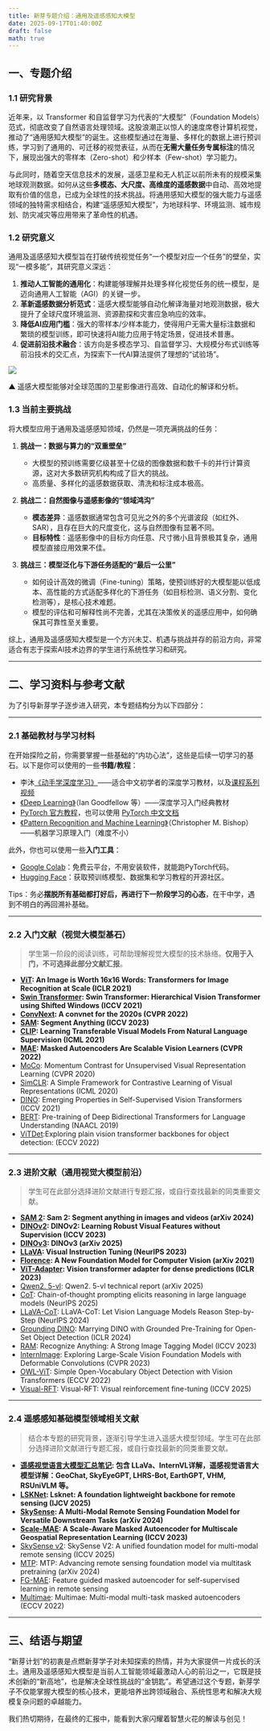 ```yaml
---
title: 新芽专题介绍：通用及遥感感知大模型
date: 2025-09-17T01:40:00Z
draft: false
math: true
---
```


## 一、专题介绍

### 1.1 研究背景

近年来，以 Transformer 和自监督学习为代表的“大模型”（Foundation Models）范式，彻底改变了自然语言处理领域。这股浪潮正以惊人的速度席卷计算机视觉，推动了“通用感知大模型”的诞生。这些模型通过在海量、多样化的数据上进行预训练，学习到了通用的、可迁移的视觉表征，从而在**无需大量任务专属标注**的情况下，展现出强大的零样本（Zero-shot）和少样本（Few-shot）学习能力。

与此同时，随着空天信息技术的发展，遥感卫星和无人机正以前所未有的规模采集地球观测数据。如何从这些**多模态、大尺度、高维度的遥感数据**中自动、高效地提取有价值的信息，已成为全球性的技术挑战。将通用感知大模型的强大能力与遥感领域的独特需求相结合，构建“遥感感知大模型”，为地球科学、环境监测、城市规划、防灾减灾等应用带来了革命性的机遇。

### 1.2 研究意义

通用及遥感感知大模型旨在打破传统视觉任务“一个模型对应一个任务”的壁垒，实现“一模多能”，其研究意义深远：

1.  **推动人工智能的通用化**：构建能够理解并处理多样化视觉任务的统一模型，是迈向通用人工智能（AGI）的关键一步。
2.  **革新遥感数据分析范式**：遥感大模型能够自动化解译海量对地观测数据，极大提升了全球尺度环境监测、资源勘探和灾害应急响应的效率。
3.  **降低AI应用门槛**：强大的零样本/少样本能力，使得用户无需大量标注数据和繁琐的模型训练，即可快速将AI能力应用于特定场景，促进技术普惠。
4.  **促进前沿技术融合**：该方向是多模态学习、自监督学习、大规模分布式训练等前沿技术的交汇点，为探索下一代AI算法提供了理想的“试验场”。

![](https://imgtu.com/uploads/gdwi9xld/00002.png)

▲ 遥感大模型能够对全球范围的卫星影像进行高效、自动化的解译和分析。

### 1.3 当前主要挑战

将大模型应用于通用及遥感感知领域，仍然是一项充满挑战的任务：

1.  **挑战一：数据与算力的“双重壁垒”**
    * 大模型的预训练需要亿级甚至十亿级的图像数据和数千卡的并行计算资源，这对大多数研究机构构成了巨大的挑战。
    * 高质量、多样化的遥感数据获取、清洗和标注成本极高。

2.  **挑战二：自然图像与遥感影像的“领域鸿沟”**
    * **模态差异**：遥感数据通常包含可见光之外的多个光谱波段（如红外、SAR），且存在巨大的尺度变化，这与自然图像有显著不同。
    * **目标特性**：遥感影像中的目标方向任意、尺寸微小且背景极其复杂，通用模型直接应用效果不佳。

3.  **挑战三：模型泛化与下游任务适配的“最后一公里”**
    * 如何设计高效的微调（Fine-tuning）策略，使预训练好的大模型能以低成本、高性能的方式适配多样化的下游任务（如目标检测、语义分割、变化检测等），是核心技术难题。
    * 模型的评估和可解释性尚不完善，尤其在决策攸关的遥感应用中，如何确保其可靠性至关重要。

综上，通用及遥感感知大模型是一个方兴未艾、机遇与挑战并存的前沿方向，非常适合有志于探索AI技术边界的学生进行系统性学习和研究。

***

## 二、学习资料与参考文献

为了引导新芽学子逐步进入研究，本专题结构分为以下四部分：

***

### 2.1 基础教材与学习材料

在开始探险之前，你需要掌握一些基础的“内功心法”，这些是后续一切学习的基石。以下是你可以使用的一些**书籍/教程**：

* 李沐[《动手学深度学习》](https://zh.d2l.ai/)——适合中文初学者的深度学习教材，以及[课程系列视频](https://space.bilibili.com/1567748478/lists/358497?type=series)
* [《Deep Learning》](https://www.deeplearningbook.org/)（Ian Goodfellow 等）——深度学习入门经典教材
* [PyTorch 官方教程](https://pytorch.org/tutorials)，也可以使用 [PyTorch 中文文档](https://pytorch-cn.readthedocs.io/zh/latest/)
* [《Pattern Recognition and Machine Learning》](https://www.microsoft.com/en-us/research/wp-content/uploads/2006/01/Bishop-Pattern-Recognition-and-Machine-Learning-2006.pdf)（Christopher M. Bishop）——机器学习原理入门（难度不小）

此外，你也可以使用一些**入门工具**：

* [Google Colab](https://colab.research.google.com/)：免费云平台，不用安装软件，就能跑PyTorch代码。
* [Hugging Face](https://huggingface.co/)：获取预训练模型、数据集和学习教程的开源社区。

Tips：务必**摆脱所有基础都打好后，再进行下一阶段学习的心态**，在干中学，遇到不明白的再回溯补基础。

***

### 2.2 入门文献（视觉大模型基石）

> 学生第一阶段的阅读训练，可帮助理解视觉大模型的技术脉络。**仅用于入门，不可选择此部分文献汇报**。

* **[ViT](https://arxiv.org/pdf/2010.11929): An Image is Worth 16x16 Words: Transformers for Image Recognition at Scale (ICLR 2021)**
* **[Swin Transformer](https://arxiv.org/pdf/2103.14030): Swin Transformer: Hierarchical Vision Transformer using Shifted Windows (ICCV 2021)**
* **[ConvNext](https://openaccess.thecvf.com/content/CVPR2022/papers/Liu_A_ConvNet_for_the_2020s_CVPR_2022_paper.pdf): A convnet for the 2020s (CVPR 2022)**
* **[SAM](https://arxiv.org/pdf/2304.02643): Segment Anything (ICCV 2023)**
* **[CLIP](https://arxiv.org/pdf/2103.00020): Learning Transferable Visual Models From Natural Language Supervision (ICML 2021)**
* **[MAE](https://arxiv.org/pdf/2111.06377): Masked Autoencoders Are Scalable Vision Learners (CVPR 2022)**
* [MoCo](https://arxiv.org/pdf/1911.05722): Momentum Contrast for Unsupervised Visual Representation Learning (CVPR 2020)
* [SimCLR](https://arxiv.org/pdf/2002.05709): A Simple Framework for Contrastive Learning of Visual Representations (ICML 2020)
* [DINO](https://arxiv.org/pdf/2104.14294): Emerging Properties in Self-Supervised Vision Transformers (ICCV 2021)
* [BERT](https://arxiv.org/pdf/1810.04805): Pre-training of Deep Bidirectional Transformers for Language Understanding (NAACL 2019)
* [ViTDet](https://arxiv.org/pdf/2203.16527):Exploring plain vision transformer backbones for object detection: (ECCV 2022)

***

### 2.3 进阶文献（通用视觉大模型前沿）

> 学生可在此部分选择进阶文献进行专题汇报，或自行查找最新的同类重要文献。

* **[SAM 2](https://arxiv.org/pdf/2408.00714): Sam 2: Segment anything in images and videos (arXiv 2024)**
* **[DINOv2](https://arxiv.org/pdf/2304.07193): DINOv2: Learning Robust Visual Features without Supervision (ICCV 2023)**
* **[DINOv3](https://arxiv.org/pdf/2508.10104): DINOv3 (arXiv 2025)**
* **[LLaVA](https://arxiv.org/pdf/2304.08485): Visual Instruction Tuning (NeurIPS 2023)**
* **[Florence](https://arxiv.org/pdf/2111.11432): A New Foundation Model for Computer Vision (arXiv 2021)**
* **[ViT-Adapter](https://arxiv.org/pdf/2205.08534): Vision transformer adapter for dense predictions (ICLR 2023)**
* [Qwen2. 5-vl](https://arxiv.org/pdf/2502.13923): Qwen2. 5-vl technical report (arXiv 2025)
* [CoT](https://proceedings.neurips.cc/paper_files/paper/2022/file/9d5609613524ecf4f15af0f7b31abca4-Paper-Conference.pdf): Chain-of-thought prompting elicits reasoning in large language models (NeurIPS 2025)
* [LLaVA-CoT](https://arxiv.org/pdf/2411.10440): LLaVA-CoT: Let Vision Language Models Reason Step-by-Step (NeurIPS 2024)
* [Grounding DINO](https://arxiv.org/pdf/2303.05499): Marrying DINO with Grounded Pre-Training for Open-Set Object Detection (ICLR 2024)
* [RAM](https://arxiv.org/pdf/2306.03514): Recognize Anything: A Strong Image Tagging Model (ICCV 2023)
* [InternImage](https://arxiv.org/pdf/2211.05778): Exploring Large-Scale Vision Foundation Models with Deformable Convolutions (CVPR 2023)
* [OWL-ViT](https://arxiv.org/pdf/2205.06230): Simple Open-Vocabulary Object Detection with Vision Transformers (ECCV 2022)
* [Visual-RFT](https://arxiv.org/pdf/2503.01785): Visual-RFT: Visual reinforcement fine-tuning (ICCV 2025)

***

### 2.4 遥感感知基础模型领域相关文献

> 结合本专题的研究背景，逐渐引导学生进入遥感大模型领域。学生可在此部分选择进阶文献进行专题汇报，或自行查找最新的同类重要文献。

* **[遥感视觉语言大模型汇总笔记](https://nankai.feishu.cn/wiki/UMG2w1du3igh2XkQrQyc4lc9nsb?from=from_copylink): 包含 LLaVa、InternVL详解，遥感视觉语言大模型详解：GeoChat, SkyEyeGPT, LHRS-Bot, EarthGPT, VHM, RSUniVLM 等。**
* **[LSKNet](https://arxiv.org/pdf/2403.11735): Lsknet: A foundation lightweight backbone for remote sensing (IJCV 2025)**
* **[SkySense](https://arxiv.org/pdf/2402.06454): A Multi-Modal Remote Sensing Foundation Model for Versatile Downstream Tasks (arXiv 2024)**
* **[Scale-MAE](https://arxiv.org/pdf/2306.13025): A Scale-Aware Masked Autoencoder for Multiscale Geospatial Representation Learning (ICCV 2023)**
* [SkySense v2](https://arxiv.org/pdf/2507.13812): SkySense V2: A unified foundation model for multi-modal remote sensing (ICCV 2025)
* [MTP](https://ieeexplore.ieee.org/iel8/4609443/4609444/10547536.pdf): MTP: Advancing remote sensing foundation model via multitask pretraining (arXiv 2024)
* [FG-MAE](https://ieeexplore.ieee.org/iel8/4609443/4609444/10766851.pdf): Feature guided masked autoencoder for self-supervised learning in remote sensing 
* [Multimae](https://arxiv.org/pdf/2204.01678): Multimae: Multi-modal multi-task masked autoencoders (ECCV 2022)

***

## 三、结语与期望

“新芽计划”的初衷是点燃新芽学子对未知探索的热情，并为大家提供一片成长的沃土。通用及遥感感知大模型是当前人工智能领域最激动人心的前沿之一，它既是技术创新的“新高地”，也是解决全球性挑战的“金钥匙”。希望通过这个专题，新芽学子不仅能掌握大模型的核心技术，更能培养出跨领域融合、系统性思考和解决大规模复杂问题的卓越能力。

我们热切期待，在最终的汇报中，能看到大家闪耀着智慧火花的解读与创见！